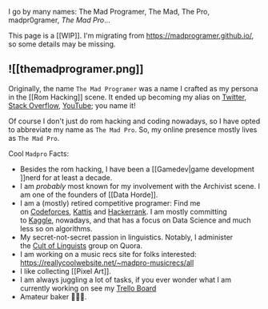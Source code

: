 I go by many names: The Mad Programer, The Mad, The Pro, madpr0gramer, *The Mad Pro*...

This page is a [[WIP]]. I'm migrating from https://madprogramer.github.io/, so some details may be missing.

![[themadprogramer.png]]
----------------

Originally, the name `The Mad Programer` was a name I crafted as my persona in the [[Rom Hacking]] scene. It ended up becoming my alias on [Twitter](https://twitter.com/TheMadProgramer), [Stack Overflow](https://stackoverflow.com/users/2089784/madprogramer), [YouTube](https://www.youtube.com/@themadpro); you name it!

Of course I don't just do rom hacking and coding nowadays, so I have opted to abbreviate my name as `The Mad Pro`. So, my online presence mostly lives as `The Mad Pro`.

Cool `Madpro` Facts:
* Besides the rom hacking, I have been a [[Gamedev|game development ]]nerd for at least a decade.
* I am _probably_ most known for my involvement with the Archivist scene. I am one of the founders of [[Data Horde]].
* I am a (mostly) retired competitive programer: Find me on [Codeforces](https://codeforces.com/profile/themadprogramer), [Kattis](https://open.kattis.com/users/ahmet-akkoc) and [Hackerrank](https://www.hackerrank.com/themadpr0gramer). I am mostly committing to [Kaggle](https://www.kaggle.com/themadprogramer), nowadays, and that has a focus on Data Science and much less so on algorithms.
* My secret-not-secret passion in linguistics. Notably, I administer the [Cult of Linguists](https://linguistics.stackexchange.com/users/17465/madprogramer) group on Quora.
* I am working on a music recs site for folks interested: https://reallycoolwebsite.net/~madpro-musicrecs/all
* I like collecting [[Pixel Art]].
* I am always juggling a lot of tasks, if you ever wonder what I am currently working on see my [Trello Board](https://trello.com/b/GfQkprzF) 
* Amateur baker 🧑🏼‍🍳.